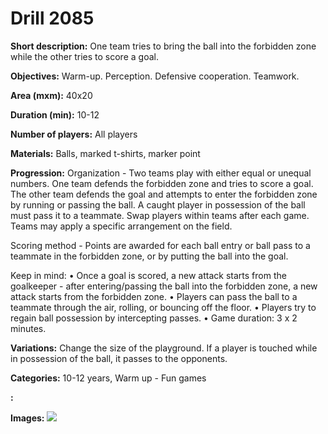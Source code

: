 # Drill 2085

**Short description:**
One team tries to bring the ball into the forbidden zone while the other tries to score a goal.

**Objectives:**
Warm-up. Perception. Defensive cooperation. Teamwork.

**Area (mxm):**
40x20

**Duration (min):**
10-12

**Number of players:**
All players

**Materials:**
Balls, marked t-shirts, marker point

**Progression:**
Organization - Two teams play with either equal or unequal numbers. One team defends the forbidden zone and tries to score a goal. The other team defends the goal and attempts to enter the forbidden zone by running or passing the ball. A caught player in possession of the ball must pass it to a teammate. Swap players within teams after each game. Teams may apply a specific arrangement on the field. 

Scoring method - Points are awarded for each ball entry or ball pass to a teammate in the forbidden zone, or by putting the ball into the goal. 

Keep in mind:
• Once a goal is scored, a new attack starts from the goalkeeper - after entering/passing the ball into the forbidden zone, a new attack starts from the forbidden zone. 
• Players can pass the ball to a teammate through the air, rolling, or bouncing off the floor. 
• Players try to regain ball possession by intercepting passes. 
• Game duration: 3 x 2 minutes.

**Variations:**
Change the size of the playground. If a player is touched while in possession of the ball, it passes to the opponents.

**Categories:**
10-12 years, Warm up - Fun games

**:**


**Images:**
![](https://www.coachingfutsal.com/\images\624b2fc5-166e-4bdc-9f64-d4e47b09fb52_330.png)

